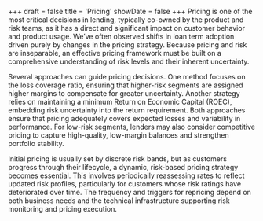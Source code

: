 +++
draft = false
title = 'Pricing'
showDate = false
+++
Pricing is one of the most critical decisions in lending, typically co-owned by the product and risk teams, as it has a direct and significant impact on customer behavior and product usage. We’ve often observed shifts in loan term adoption driven purely by changes in the pricing strategy. Because pricing and risk are inseparable, an effective pricing framework must be built on a comprehensive understanding of risk levels and their inherent uncertainty.

Several approaches can guide pricing decisions. One method focuses on the loss coverage ratio, ensuring that higher-risk segments are assigned higher margins to compensate for greater uncertainty. Another strategy relies on maintaining a minimum Return on Economic Capital (ROEC), embedding risk uncertainty into the return requirement. Both approaches ensure that pricing adequately covers expected losses and variability in performance. For low-risk segments, lenders may also consider competitive pricing to capture high-quality, low-margin balances and strengthen portfolio stability.

Initial pricing is usually set by discrete risk bands, but as customers progress through their lifecycle, a dynamic, risk-based pricing strategy becomes essential. This involves periodically reassessing rates to reflect updated risk profiles, particularly for customers whose risk ratings have deteriorated over time. The frequency and triggers for repricing depend on both business needs and the technical infrastructure supporting risk monitoring and pricing execution.